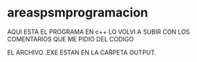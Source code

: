# areaspsmprogramacion

AQUI ESTA EL PROGRAMA EN c++ LO VOLVI A SUBIR CON LOS COMENTARIOS QUE ME PIDIO DEL CODIGO

EL ARCHIVO .EXE ESTAN EN LA CARPETA OUTPUT.

